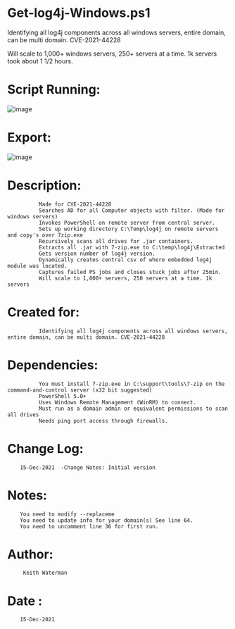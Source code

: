# Get-log4j-Windows.ps1
  
 Identifying all log4j components across all windows servers, entire domain, can be multi domain. CVE-2021-44228
 
 Will scale to 1,000+ windows servers, 250+ servers at a time. 1k servers took about 1 1/2 hours.

# Script Running:

![image](https://user-images.githubusercontent.com/38932932/146176040-d29e4c1f-fea1-4a6c-af3e-95cba2de1352.png)

# Export:

![image](https://user-images.githubusercontent.com/38932932/146176682-d8e6ea01-4668-428e-963f-080d9c1c3214.png)

# Description: 
              Made for CVE-2021-44228
              Searches AD for all Computer objects with filter. (Made for windows servers)
              Invokes PowerShell on remote server from central server.
              Sets up working directory C:\Temp\log4j on remote servers and copy's over 7zip.exe
              Recursively scans all drives for .jar containers.
              Extracts all .jar with 7-zip.exe to C:\temp\log4j\Extracted           
              Gets version number of log4j version.
              Dynamically creates central csv of where embedded log4j module was located. 
              Captures failed PS jobs and closes stuck jobs after 25min.
              Will scale to 1,000+ servers, 250 servers at a time. 1k servers
				
# Created for: 
              Identifying all log4j components across all windows servers, entire domain, can be multi domain. CVE-2021-44228


# Dependencies: 
              You must install 7-zip.exe in C:\support\tools\7-zip on the command-and-control server (x32 bit suggested)
              PowerShell 5.0+
              Uses Windows Remote Management (WinRM) to connect.
              Must run as a domain admin or equivalent permissions to scan all drives
              Needs ping port access through firewalls.

# Change Log:
        15-Dec-2021  -Change Notes: Initial version

# Notes: 
        You need to modify --replaceme 
        You need to update info for your domain(s) See line 64.
        You need to uncomment line 36 for first run.

# Author:
         Keith Waterman
# Date : 
        15-Dec-2021
